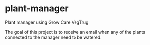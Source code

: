 # plant-manager
Plant manager using Grow Care VegTrug

The goal of this project is to receive an email when any of the plants connected to the manager need to be watered.
